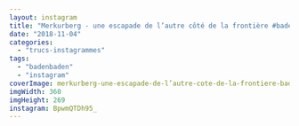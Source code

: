 ```yaml
---
layout: instagram
title: "Merkurberg - une escapade de l’autre côté de la frontière #badenbaden"
date: "2018-11-04"
categories: 
  - "trucs-instagrammes"
tags: 
  - "badenbaden"
  - "instagram"
coverImage: merkurberg-une-escapade-de-l’autre-cote-de-la-frontiere-badenbaden.jpg
imgWidth: 360
imgHeight: 269
instagram: BpwmQTDh95_
---
```

